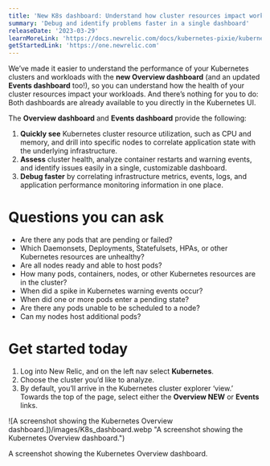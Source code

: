 ```yaml
---
title: 'New K8s dashboard: Understand how cluster resources impact workloads'
summary: 'Debug and identify problems faster in a single dashboard'
releaseDate: '2023-03-29'
learnMoreLink: 'https://docs.newrelic.com/docs/kubernetes-pixie/kubernetes-integration/understand-use-data/kubernetes-cluster-explorer/#cluster-overview-dashboard'
getStartedLink: 'https://one.newrelic.com'
---
```


We’ve made it easier to understand the performance of your Kubernetes clusters and workloads with the **new Overview dashboard** (and an updated **Events dashboard** too!), so you can understand how the health of your cluster resources impact your workloads. And there’s nothing for you to do: Both dashboards are already available to you directly in the Kubernetes UI.

The **Overview dashboard** and **Events dashboard** provide the following:

1. **Quickly see** Kubernetes cluster resource utilization, such as CPU and memory, and drill into specific nodes to correlate application state with the underlying infrastructure.
2. **Assess** cluster health, analyze container restarts and warning events, and identify issues easily in a single, customizable dashboard.
3. **Debug faster** by correlating infrastructure metrics, events, logs, and application performance monitoring information in one place.

# Questions you can ask

- Are there any pods that are pending or failed?
- Which Daemonsets, Deployments, Statefulsets, HPAs, or other Kubernetes resources are unhealthy?
- Are all nodes ready and able to host pods?
- How many pods, containers, nodes, or other Kubernetes resources are in the cluster?
- When did a spike in Kubernetes warning events occur?
- When did one or more pods enter a pending state?
- Are there any pods unable to be scheduled to a node?
- Can my nodes host additional pods?

# Get started today

1. Log into New Relic, and on the left nav select **Kubernetes**.
2. Choose the cluster you’d like to analyze.
3. By default, you’ll arrive in the Kubernetes cluster explorer ‘view.’ Towards the top of the page, select either the **Overview NEW** or **Events** links.

![A screenshot showing the Kubernetes Overview dashboard.])/images/K8s_dashboard.webp "A screenshot showing the Kubernetes Overview dashboard.")

<figcaption>A screenshot showing the Kubernetes Overview dashboard.</figcaption>
